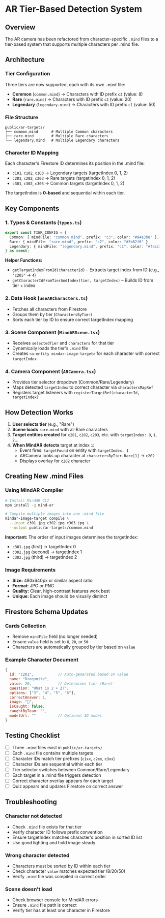 # AR Tier-Based Detection System

## Overview
The AR camera has been refactored from character-specific `.mind` files to a tier-based system that supports multiple characters per .mind file.

## Architecture

### Tier Configuration
Three tiers are now supported, each with its own `.mind` file:
- **Common** (`common.mind`) → Characters with ID prefix `c3` (value: 8)
- **Rare** (`rare.mind`) → Characters with ID prefix `c2` (value: 20)
- **Legendary** (`legendary.mind`) → Characters with ID prefix `c1` (value: 50)

### File Structure
```
public/ar-targets/
├── common.mind      # Multiple Common characters
├── rare.mind        # Multiple Rare characters
└── legendary.mind   # Multiple Legendary characters
```

### Character ID Mapping
Each character's Firestore ID determines its position in the .mind file:
- `c101`, `c102`, `c103` → Legendary targets (targetIndex 0, 1, 2)
- `c201`, `c202`, `c203` → Rare targets (targetIndex 0, 1, 2)
- `c301`, `c302`, `c303` → Common targets (targetIndex 0, 1, 2)

The targetIndex is **0-based** and sequential within each tier.

## Key Components

### 1. Types & Constants (`types.ts`)
```typescript
export const TIER_CONFIG = {
  Common: { mindFile: "common.mind", prefix: "c3", color: "#94a3b8" },
  Rare: { mindFile: "rare.mind", prefix: "c2", color: "#3b82f6" },
  Legendary: { mindFile: "legendary.mind", prefix: "c1", color: "#facc15" },
} as const;
```

**Helper Functions:**
- `getTargetIndexFromId(characterId)` – Extracts target index from ID (e.g., `"c205"` → `4`)
- `getCharacterIdFromTierAndIndex(tier, targetIndex)` – Builds ID from tier + index

### 2. Data Hook (`useARCharacters.ts`)
- Fetches all characters from Firestore
- Groups them by tier (`CharactersByTier`)
- Sorts each tier by ID to ensure correct targetIndex mapping

### 3. Scene Component (`MindARScene.tsx`)
- Receives `selectedTier` and `characters` for that tier
- Dynamically loads the tier's `.mind` file
- Creates `<a-entity mindar-image-target>` for each character with correct `targetIndex`

### 4. Camera Component (`ARCamera.tsx`)
- Provides tier selector dropdown (Common/Rare/Legendary)
- Maps detected `targetIndex` to correct character via `charactersMapRef`
- Registers target listeners with `registerTargetRef(characterId, targetIndex)`

## How Detection Works

1. **User selects tier** (e.g., "Rare")
2. **Scene loads** `rare.mind` with all Rare characters
3. **Target entities created** for `c201`, `c202`, `c203`, etc. with `targetIndex: 0`, `1`, `2`...
4. **When MindAR detects** target at index `1`:
   - Event fires: `targetFound` on entity with `targetIndex: 1`
   - ARCamera looks up character at `charactersByTier.Rare[1]` → `c202`
   - Displays overlay for `c202` character

## Creating New .mind Files

### Using MindAR Compiler
```bash
# Install MindAR CLI
npm install -g mind-ar

# Compile multiple images into one .mind file
mindar-image-target compile \
  --input c301.jpg c302.jpg c303.jpg \
  --output public/ar-targets/common.mind
```

**Important:** The order of input images determines the targetIndex:
- `c301.jpg` (first) → targetIndex 0
- `c302.jpg` (second) → targetIndex 1
- `c303.jpg` (third) → targetIndex 2

### Image Requirements
- **Size:** 480x640px or similar aspect ratio
- **Format:** JPG or PNG
- **Quality:** Clear, high-contrast features work best
- **Unique:** Each image should be visually distinct

## Firestore Schema Updates

### Cards Collection
- Remove `mindFile` field (no longer needed)
- Ensure `value` field is set to `8`, `20`, or `50`
- Characters are automatically grouped by tier based on `value`

### Example Character Document
```javascript
{
  id: "c201",           // Auto-generated based on value
  name: "Dragonite",
  value: 20,            // Determines tier (Rare)
  question: "What is 2 + 2?",
  options: ["3", "4", "5", "6"],
  correctAnswer: 1,
  image: "🐉",
  isCaught: false,
  caughtByTeam: "",
  modelUrl: ""          // Optional 3D model
}
```

## Testing Checklist

- [ ] Three `.mind` files exist in `public/ar-targets/`
- [ ] Each `.mind` file contains multiple targets
- [ ] Character IDs match tier prefixes (`c1xx`, `c2xx`, `c3xx`)
- [ ] Character IDs are sequential within each tier
- [ ] Tier selector switches between Common/Rare/Legendary
- [ ] Each target in a .mind file triggers detection
- [ ] Correct character overlay appears for each target
- [ ] Quiz appears and updates Firestore on correct answer

## Troubleshooting

### Character not detected
- Check `.mind` file exists for that tier
- Verify character ID follows prefix convention
- Ensure targetIndex matches character's position in sorted ID list
- Use good lighting and hold image steady

### Wrong character detected
- Characters must be sorted by ID within each tier
- Check character `value` matches expected tier (8/20/50)
- Verify `.mind` file was compiled in correct order

### Scene doesn't load
- Check browser console for MindAR errors
- Ensure `.mind` file path is correct
- Verify tier has at least one character in Firestore
